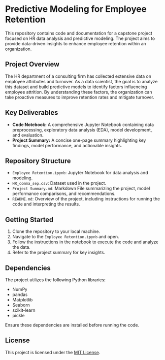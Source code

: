 # Predictive Modeling for Employee Retention

This repository contains code and documentation for a capstone project focused on HR data analysis and predictive modeling. The project aims to provide data-driven insights to enhance employee retention within an organization.

## Project Overview

The HR department of a consulting firm has collected extensive data on employee attributes and turnover. As a data scientist, the goal is to analyze this dataset and build predictive models to identify factors influencing employee attrition. By understanding these factors, the organization can take proactive measures to improve retention rates and mitigate turnover.

## Key Deliverables

- **Code Notebook:** A comprehensive Jupyter Notebook containing data preprocessing, exploratory data analysis (EDA), model development, and evaluation.
- **Project Summary:** A concise one-page summary highlighting key findings, model performance, and actionable insights.

## Repository Structure

- `Employee Retention.ipynb`: Jupyter Notebook for data analysis and modeling.
- `HR_comma_sep.csv`: Dataset used in the project.
- `Project Summary.md`: Markdown File summarizing the project, model performance comparisons, and recommendations.
- `README.md`: Overview of the project, including instructions for running the code and interpreting the results.

## Getting Started

1. Clone the repository to your local machine.
2. Navigate to the `Employee Retention.ipynb` and open.
3. Follow the instructions in the notebook to execute the code and analyze the data.
4. Refer to the project summary for key insights.

## Dependencies

The project utilizes the following Python libraries:

- NumPy
- pandas
- Matplotlib
- Seaborn
- scikit-learn
- pickle

Ensure these dependencies are installed before running the code.

## License

This project is licensed under the [MIT License](LICENSE).
